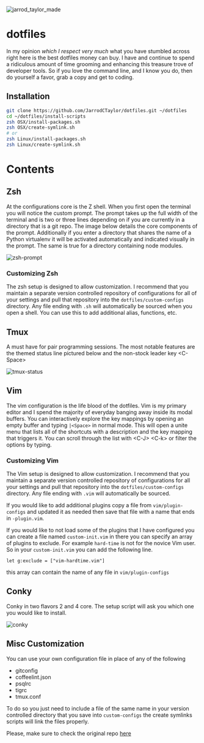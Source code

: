![jarrod_taylor_made](https://cloud.githubusercontent.com/assets/4416952/4179463/baa22c1a-36c7-11e4-8d8b-b0d1cee0caa6.png)

# dotfiles

In my opinion *which I respect very much* what you have stumbled across right
here is the best dotfiles money can buy. I have and continue to spend a
ridiculous amount of time grooming and enhancing this treasure trove of
developer tools. So if you love the command line, and I know you do, then do
yourself a favor, grab a copy and get to coding.

## Installation

``` bash
git clone https://github.com/JarrodCTaylor/dotfiles.git ~/dotfiles
cd ~/dotfiles/install-scripts
zsh OSX/install-packages.sh
zsh OSX/create-symlink.sh
# or
zsh Linux/install-packages.sh
zsh Linux/create-symlink.sh
```

# Contents

## Zsh

At the configurations core is the Z shell. When you first open the terminal you
will notice the custom prompt. The prompt takes up the full width of the
terminal and is two or three lines depending on if you are currently in a
directory that is a git repo. The image below details the core components of
the prompt. Additionally if you enter a directory that shares the name of a
Python virtualenv it will be activated automatically and indicated visually in
the prompt. The same is true for a directory containing node modules.

![zsh-prompt](https://cloud.githubusercontent.com/assets/4416952/4179773/ecec6e52-36d5-11e4-9317-bd6af3313e73.png)

### Customizing Zsh

The zsh setup is designed to allow customization. I recommend that you maintain
a separate version controlled repository of configurations for all of your
settings and pull that repository into the `dotfiles/custom-configs` directory.
Any file ending with `.sh` will automatically be sourced when you open a shell.
You can use this to add additional alias, functions, etc.


## Tmux

A must have for pair programming sessions. The most notable features are the
themed status line pictured below and the non-stock leader key \<C-Space>

![tmux-status](https://cloud.githubusercontent.com/assets/4416952/4179937/429dc236-36dd-11e4-87ad-1aca9966db8d.png)

## Vim

The vim configuration is the life blood of the dotfiles. Vim is my primary
editor and I spend the majority of everyday banging away inside its modal
buffers. You can interactively explore the key mappings by opening an empty
buffer and typing `|<Space>` in normal mode. This will open a unite menu that
lists all of the shortcuts with a description and the key mapping that triggers
it. You can scroll through the list with \<C-J> \<C-k> or filter the options by
typing.

### Customizing Vim

The Vim setup is designed to allow customization. I recommend that you maintain
a separate version controlled repository of configurations for all your
settings and pull that repository into the `dotfiles/custom-configs` directory.
Any file ending with `.vim` will automatically be sourced.

If you would like to add additional plugins copy a file from
`vim/plugin-configs` and updated it as needed then save that file with a name
that ends in `-plugin.vim`.

If you would like to not load some of the plugins that I have configured you
can create a file named `custom-init.vim` in there you can specify an array of
plugins to exclude. For example `hard-time` is not for the novice Vim user. So
in your `custom-init.vim` you can add the following line.

``` text
let g:exclude = ["vim-hardtime.vim"]
```

this array can contain the name of any file in `vim/plugin-configs`


## Conky

Conky in two flavors 2 and 4 core. The setup script will ask you which one you
would like to install.

![conky](https://cloud.githubusercontent.com/assets/4416952/4180173/3ffd4868-36eb-11e4-84a9-2b50f8c00694.png)

## Misc Customization

You can use your own configuration file in place of any of the following
 * gitconfig
 * coffeelint.json
 * psqlrc
 * tigrc
 * tmux.conf

To do so you just need to include a file of the same name in your version
controlled directory that you save into `custom-configs` the create symlinks
scripts will link the files properly.

Please, make sure to check the original repo [here](https://github.com/JarrodCTaylor/dotfiles)
